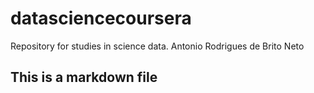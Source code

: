 datasciencecoursera
===================

Repository for studies in science data.
Antonio Rodrigues de Brito Neto

## This is a markdown file
